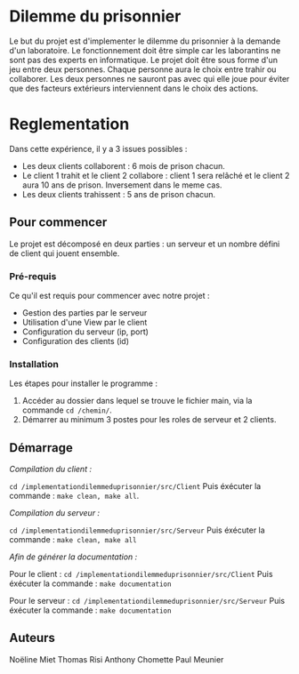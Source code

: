 # Dilemme du prisonnier

Le but du projet est d'implementer le dilemme du prisonnier à la demande d'un laboratoire. Le fonctionnement doit être simple car les laborantins ne sont pas des experts en informatique. Le projet doit être sous forme d'un jeu entre deux personnes. Chaque personne aura le choix entre trahir ou collaborer. Les deux personnes ne sauront pas avec qui elle joue pour éviter que des facteurs extérieurs interviennent dans le choix des actions.

# Reglementation

Dans cette expérience, il y a 3 issues possibles :

- Les deux clients collaborent : 6 mois de prison chacun.
- Le client 1 trahit et le client 2 collabore : client 1 sera relâché et le client 2 aura 10 ans de prison. Inversement dans le meme cas.
- Les deux clients trahissent : 5 ans de prison chacun.


## Pour commencer

Le projet est décomposé en deux parties : un serveur et un nombre défini de client qui jouent ensemble.

### Pré-requis

Ce qu'il est requis pour commencer avec notre projet :

- Gestion des parties par le serveur
- Utilisation d'une View par le client 
- Configuration du serveur (ip, port)
- Configuration des clients (id)

### Installation

Les étapes pour installer le programme : 

1. Accéder au dossier dans lequel se trouve le fichier main, via la commande `cd /chemin/`.
2. Démarrer au minimum 3 postes pour les roles de serveur et 2 clients.

## Démarrage

*Compilation du client :*

`cd /implementationdilemmeduprisonnier/src/Client`
Puis éxécuter la commande : `make clean, make all`.

*Compilation du serveur :*

`cd /implementationdilemmeduprisonnier/src/Serveur`
Puis éxécuter la commande : `make clean, make all` 

*Afin de générer la documentation :*

Pour le client : 
`cd /implementationdilemmeduprisonnier/src/Client`
Puis éxécuter la commande : `make documentation`

Pour le serveur : 
`cd /implementationdilemmeduprisonnier/src/Serveur`
Puis éxécuter la commande : `make documentation`

## Auteurs

Noëline Miet 
Thomas Risi
Anthony Chomette
Paul Meunier


